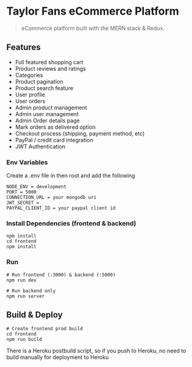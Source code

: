 # Taylor Fans eCommerce Platform

> eCommerce platform built with the MERN stack & Redux.

## Features

- Full featured shopping cart
- Product reviews and ratings
- Categories
- Product pagination
- Product search feature
- User profile
- User orders
- Admin product management
- Admin user management
- Admin Order details page
- Mark orders as delivered option
- Checkout process (shipping, payment method, etc)
- PayPal / credit card integration
- JWT Authentication

### Env Variables

Create a .env file in then root and add the following

```
NODE_ENV = development
PORT = 5000
CONNECTION_URL = your mongodb uri
JWT_SECRET =
PAYPAL_CLIENT_ID = your paypal client id
```

### Install Dependencies (frontend & backend)

```
npm install
cd frontend
npm install
```

### Run

```
# Run frontend (:3000) & backend (:5000)
npm run dev

# Run backend only
npm run server
```

## Build & Deploy

```
# Create frontend prod build
cd frontend
npm run build
```

There is a Heroku postbuild script, so if you push to Heroku, no need to build manually for deployment to Heroku

